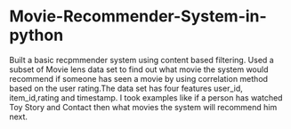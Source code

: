 # Movie-Recommender-System-in-python
Built a basic recpmmender system using content based filtering. Used a subset of Movie lens data set to find out what movie the system would recommend if someone has seen a movie by using correlation method based on the user rating.The data set has four features user_id, item_id,rating and timestamp. I took examples like if a person has watched Toy Story and Contact then what movies the system will recommend him next.  
 
